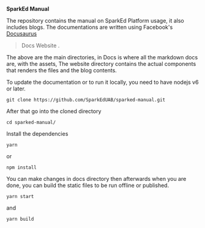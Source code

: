 **SparkEd Manual**  

The repository contains the manual on SparkEd Platform usage, it also includes blogs.
The documentations are written using Facebook's [Docusaurus](https://docusaurus.io/)

> Docs 
> Website .   

The above are the main directories, in Docs is where all the markdown docs are, with the assets, The website directory contains the actual components that renders the files and the blog contents. 

To update the documentation or to run it locally, you need to have nodejs v6 or later. 

    git clone https://github.com/SparkEdUAB/sparked-manual.git
After that go into the cloned directory  

    cd sparked-manual/
Install the dependencies 

    yarn 
   or
   
   `npm install`   

You can make changes in docs directory then afterwards when you are done, you can build the static files to be run offline or published. 

    yarn start 
    
and 

    yarn build 



